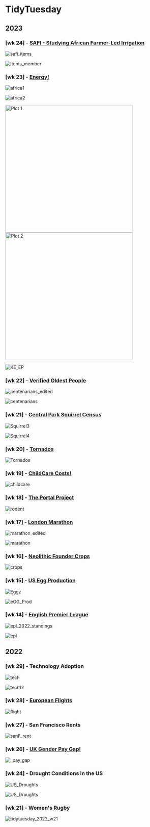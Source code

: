 # TidyTuesday 

## 2023

### [wk 24] - [SAFI - Studying African Farmer-Led Irrigation](https://github.com/manassehoduor/TidyTuesday/tree/main/2023/wk_24)

![safi_items](https://github.com/manassehoduor/TidyTuesday/assets/20558188/27029b14-5bb1-4d5d-a93e-c648b2c34a0a)

![items_member](https://github.com/manassehoduor/TidyTuesday/assets/20558188/4cf0d93d-b3de-4286-a341-38d2ff2313aa)

### [wk 23] - [Energy!](https://github.com/manassehoduor/TidyTuesday/tree/main/2023/wk_23)

![africa1](https://github.com/manassehoduor/TidyTuesday/assets/20558188/37f34a29-04e4-4c8e-a124-3711c1803f43)

![africa2](https://github.com/manassehoduor/TidyTuesday/assets/20558188/09ed7932-8a1e-43d7-948a-d1ab7667a4d9)

<div>
    <img src="https://github.com/manassehoduor/TidyTuesday/assets/20558188/4ad59d23-4987-4699-8176-1a5be51cc8bb" alt="Plot 1" width="400"/>
    <img src="https://github.com/manassehoduor/TidyTuesday/assets/20558188/0943fc83-970a-4cd7-be57-83531235a0b6" alt="Plot 2" width="400"/>
</div>

![KE_EP](https://github.com/manassehoduor/TidyTuesday/assets/20558188/f5f29699-5102-495e-92a5-454a236cc085)

###  [wk 22] - [Verified Oldest People](https://github.com/manassehoduor/TidyTuesday/tree/main/2023/wk_22)

![centenarians_edited](https://github.com/manassehoduor/TidyTuesday/assets/20558188/dd384b45-2afa-40bb-bbba-d7bb6fe2eb34)

![centenarians](https://github.com/manassehoduor/TidyTuesday/assets/20558188/eedc03a4-a566-457b-8f75-f2967387426d)

###  [wk 21] - [Central Park Squirrel Census](https://github.com/manassehoduor/TidyTuesday/tree/main/2023/wk_21)

![Squirrel3](https://github.com/manassehoduor/TidyTuesday/assets/20558188/fca44c50-0248-4a78-b57c-1b029571b744)

![Squirrel4](https://github.com/manassehoduor/TidyTuesday/assets/20558188/907ac134-b4c3-4dd2-9d02-bd4eaecc419e)

###  [wk 20] - [Tornados](https://github.com/manassehoduor/TidyTuesday/tree/main/2023/wk_20)

![Tornados](https://github.com/manassehoduor/TidyTuesday/assets/20558188/88f83772-cc22-4f5f-bad7-8208602d41b2)

###  [wk 19] - [ChildCare Costs!](https://github.com/manassehoduor/TidyTuesday/tree/main/2023/wk_19)

![childcare](https://user-images.githubusercontent.com/20558188/237049281-6a22b59c-51b7-46d6-8ad3-6cb5cd0a1fea.png)

### [wk 18] - [The Portal Project](https://github.com/manassehoduor/TidyTuesday/tree/main/2023/wk_18)

![rodent](https://user-images.githubusercontent.com/20558188/235680512-6f48cfaa-adb5-4857-a9e6-f1397aea104b.png)

### [wk 17] - [London Marathon](https://github.com/manassehoduor/TidyTuesday/tree/main/2023/wk_17)

![marathon_edited](https://user-images.githubusercontent.com/20558188/234508870-df0a6b0b-31c0-4c0e-9a73-8778fd3a1fbf.png)

![marathon](https://user-images.githubusercontent.com/20558188/234387194-ee40ccb4-9f61-43e4-bfae-87c723a91cf7.png)

### [wk 16] - [Neolithic Founder Crops](https://github.com/manassehoduor/TidyTuesday/tree/main/2023/wk_16)

![crops](https://user-images.githubusercontent.com/20558188/233631622-e38a39b3-40e7-418b-a2b0-29acfa616f08.png)

### [wk 15] - [US Egg Production](https://github.com/manassehoduor/TidyTuesday/tree/main/2023/wk_15)

![Eggz](https://user-images.githubusercontent.com/20558188/231898960-1d6ab3fa-5d68-45fb-93c8-eff65d5af15f.png)

![eGG_Prod](https://user-images.githubusercontent.com/20558188/231865790-52a5ccba-79ba-4dfb-b97c-7d7f7fc1b69e.png)

### [wk 14] - [English Premier League](https://github.com/manassehoduor/TidyTuesday/tree/main/2023/wk_14)

![epl_2022_standings](https://user-images.githubusercontent.com/20558188/230353382-143ed80f-fc44-418e-9be9-840762344658.png)

![epl](https://user-images.githubusercontent.com/20558188/230353392-f3f584e6-3622-4d94-8bba-e2abb038b4e2.png)

## 2022

### [wk 29] - Technology Adoption

![tech](https://user-images.githubusercontent.com/20558188/181265845-98053ebe-3c8f-4bd4-a527-f77b85195bc9.png)

![tech12](https://user-images.githubusercontent.com/20558188/181429349-35129f33-75d5-4187-b1b8-766b11519336.gif)

### [wk 28] - [European Flights](https://github.com/manassehoduor/TidyTuesday/tree/main/2022/wk_28)

![flight](https://user-images.githubusercontent.com/20558188/180727017-d559a8d1-e8cd-4d45-8020-1dc5e95747b3.png)

### [wk 27] - San Francisco Rents

![sanF_rent](https://user-images.githubusercontent.com/20558188/177530216-aab5abf4-da6d-47a0-bcac-3bb2f9bb9c0e.png)

### [wk 26] - [UK Gender Pay Gap!](https://github.com/manassehoduor/TidyTuesday/tree/main/2022/wk_26)

![_pay_gap](https://user-images.githubusercontent.com/20558188/176538881-68ca2d92-ea08-4f40-b564-8ee1c775db10.png)

### [wk 24] - Drought Conditions in the US
![US_Droughts](https://user-images.githubusercontent.com/20558188/174137963-65677a6c-b9ef-442e-9f02-c700a1576c1f.png)

![US_Droughts](https://user-images.githubusercontent.com/20558188/174137969-a9a3574d-8fc3-49c8-98d6-ca1ae6c32701.gif)


### [wk 21] - Women's Rugby
![tidytuesday_2022_w21](https://user-images.githubusercontent.com/20558188/170564078-ac55784b-846c-4206-b2ef-93fe1f2e12de.png)



